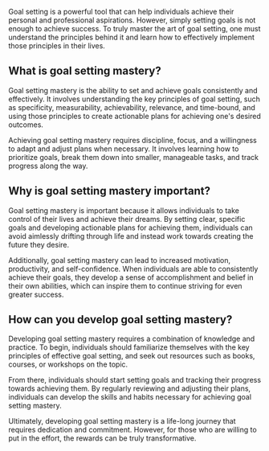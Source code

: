 
Goal setting is a powerful tool that can help individuals achieve their personal and professional aspirations. However, simply setting goals is not enough to achieve success. To truly master the art of goal setting, one must understand the principles behind it and learn how to effectively implement those principles in their lives.

What is goal setting mastery?
-----------------------------

Goal setting mastery is the ability to set and achieve goals consistently and effectively. It involves understanding the key principles of goal setting, such as specificity, measurability, achievability, relevance, and time-bound, and using those principles to create actionable plans for achieving one's desired outcomes.

Achieving goal setting mastery requires discipline, focus, and a willingness to adapt and adjust plans when necessary. It involves learning how to prioritize goals, break them down into smaller, manageable tasks, and track progress along the way.

Why is goal setting mastery important?
--------------------------------------

Goal setting mastery is important because it allows individuals to take control of their lives and achieve their dreams. By setting clear, specific goals and developing actionable plans for achieving them, individuals can avoid aimlessly drifting through life and instead work towards creating the future they desire.

Additionally, goal setting mastery can lead to increased motivation, productivity, and self-confidence. When individuals are able to consistently achieve their goals, they develop a sense of accomplishment and belief in their own abilities, which can inspire them to continue striving for even greater success.

How can you develop goal setting mastery?
-----------------------------------------

Developing goal setting mastery requires a combination of knowledge and practice. To begin, individuals should familiarize themselves with the key principles of effective goal setting, and seek out resources such as books, courses, or workshops on the topic.

From there, individuals should start setting goals and tracking their progress towards achieving them. By regularly reviewing and adjusting their plans, individuals can develop the skills and habits necessary for achieving goal setting mastery.

Ultimately, developing goal setting mastery is a life-long journey that requires dedication and commitment. However, for those who are willing to put in the effort, the rewards can be truly transformative.

